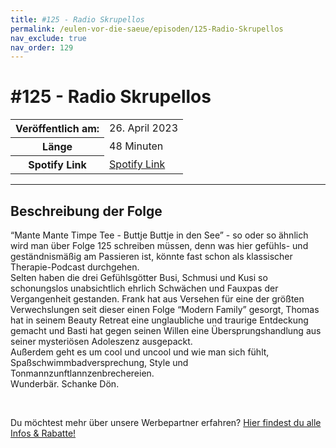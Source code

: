 ```yaml
---
title: #125 - Radio Skrupellos
permalink: /eulen-vor-die-saeue/episoden/125-Radio-Skrupellos
nav_exclude: true
nav_order: 129
---
```


# #125 - Radio Skrupellos
<table class="resp-table dcf-table dcf-table-responsive dcf-table-bordered dcf-table-striped dcf-w-100%">
                    <tbody>
                        <tr>
                            <th scope="row">Veröffentlich am:</th>
                            <td data-label="Veröffentlich am:">26. April 2023</td>
                        </tr>
                        <tr>
                            <th scope="row">Länge </th>
                            <td data-label="Länge ">48 Minuten</td>
                        </tr><tr>
                                <th scope="row">Spotify Link</th>
                                <td data-label="Spotify Link"><a href="https://open.spotify.com/episode/6Qjoh7CvrkUEE7F93wjZSH">Spotify Link</a></td>
                            </tr></tbody>
                </table>

***

## Beschreibung der Folge

<div>
<p>“Mante Mante Timpe Tee - Buttje Buttje in den See” - so oder so ähnlich wird man über Folge 125 schreiben müssen, denn was hier gefühls- und geständnismäßig am Passieren ist, könnte fast schon als klassischer Therapie-Podcast durchgehen. <br/>Selten haben die drei Gefühlsgötter Busi, Schmusi und Kusi so schonungslos unabsichtlich ehrlich Schwächen und Fauxpas der Vergangenheit gestanden. Frank hat aus Versehen für eine der größten Verwechslungen seit dieser einen Folge “Modern Family” gesorgt, Thomas hat in seinem Beauty Retreat eine unglaubliche und traurige Entdeckung gemacht und Basti hat gegen seinen Willen eine Übersprungshandlung aus seiner mysteriösen Adoleszenz ausgepackt. <br/>Außerdem geht es um cool und uncool und wie man sich fühlt, Spaßschwimmbadversprechung, Style und Tonmannzunftlannzenbrechereien. <br/>Wunderbär. Schanke Dön.</p><br/><p>Du möchtest mehr über unsere Werbepartner erfahren? <a href="https://linktr.ee/EulenvordieSaeue" rel="nofollow">Hier findest du alle Infos &amp; Rabatte!</a></p>  
</div>

